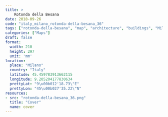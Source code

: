 ```yaml
---
title: > 
    Rotonda della Besana
date: 2018-09-26
code: "italy_milano_rotonda-della-besana_36"
tags: ["rotonda-della-besana", "map", "architecture", "buildings", "Milano", "Italy"]
categories: ["Maps"]
draft: false
format:
  width: 210
  height: 297
  unit: 'mm'
location:
  place: "Milano"
  country: "Italy"
  latitude: 45.459783913662115
  longitude: 9.205204177830634
  prettyLat: "9\u00b012'18.73\"E"
  prettyLon: "45\u00b027'35.22\"N"
resources:
- src: "rotonda-della-besana_36.png"
  title: "Cover"
  name: cover
---
```

